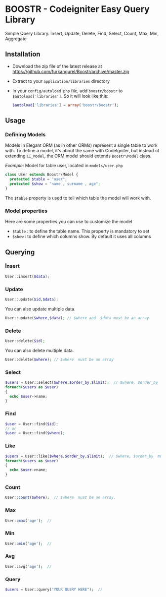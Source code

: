  # BOOSTR - Codeigniter Easy Query Library

Simple Query Library. İnsert, Update, Delete, Find, Select, Count, Max, Min, Aggregate


## Installation

- Download the zip file of the latest release at https://github.com/furkangurel/Boostr/archive/master.zip
- Extract to your `application/libraries` directory
- In your `config/autoload.php` file, add `boostr/boostr` to `$autoload['libraries']`. So it will look like this:

  ```php
  $autoload['libraries'] = array('boostr/boostr');
  ```

## Usage
### Defining Models
Models in Elegant ORM (as in other ORMs) represent a single table to work with. To define a model, it's about the same with  CodeIgniter, but instead of extending `CI_Model`, the ORM model should extends `Boostr\Model` class.

*Example:* Model for table user, located in `models/user.php`

```php
class User extends Boostr\Model {
  protected $table = "user";
  protected $show = "name , surname , age";  
}
```

The `$table` property is used to tell which table the model will work with. 

### Model properties
Here are some properties you can use to customize the model

- `$table` : to define the table name. This property is mandatory to set
- `$show` : to define which  columns show. By default it uses all columns

## Querying
### İnsert
```php
User::insert($data);
```

### Update
```php
User::update($id,$data);
```
You can also update multiple data.
```php
User::update($where,$data); // $where and  $data must be an array
```

### Delete
```php
User::delete($id);
```
You can also delete multiple data.
```php
User::delete($where); // $where  must be an array
```


### Select
```php
$users = User::select($where,$order_by,$limit);  // $where, $order_by  must be an array.
foreach($users as $user)
{
  echo $user->name;
}
```

### Find
```php
$user = User::find($id);
// or
$user = User::find($where);
```

### Like
```php
$users = User::like($where,$order_by,$limit);  // $where, $order_by  must be an array.
foreach($users as $user)
{
  echo $user->name;
}
```

### Count
```php
User::count($where);  // $where  must be an array. 
```

### Max
```php
User::max('age');  // 
```

### Min
```php
User::min('age');  // 
```

### Avg
```php
User::avg('age');  // 
```

### Query
```php
$users = User::query("YOUR QUERY HERE");  //  
```


